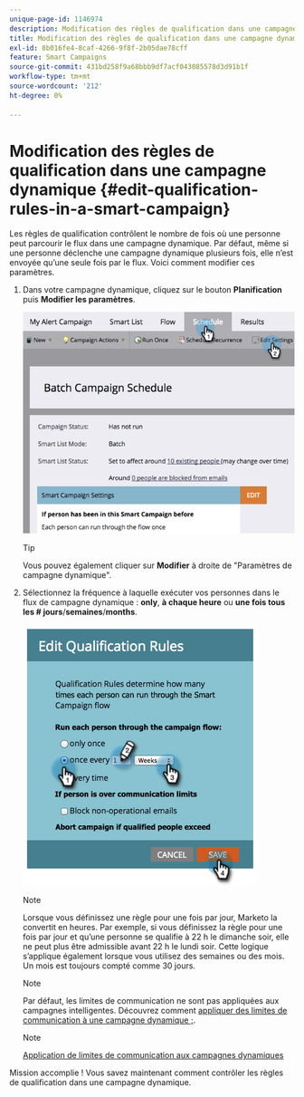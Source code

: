 ```yaml
---
unique-page-id: 1146974
description: Modification des règles de qualification dans une campagne dynamique - Documents Marketo - Documentation du produit
title: Modification des règles de qualification dans une campagne dynamique
exl-id: 8b016fe4-8caf-4266-9f8f-2b05dae78cff
feature: Smart Campaigns
source-git-commit: 431bd258f9a68bbb9df7acf043085578d3d91b1f
workflow-type: tm+mt
source-wordcount: '212'
ht-degree: 0%

---
```


# Modification des règles de qualification dans une campagne dynamique {#edit-qualification-rules-in-a-smart-campaign}

Les règles de qualification contrôlent le nombre de fois où une personne peut parcourir le flux dans une campagne dynamique. Par défaut, même si une personne déclenche une campagne dynamique plusieurs fois, elle n’est envoyée qu’une seule fois par le flux. Voici comment modifier ces paramètres.

1. Dans votre campagne dynamique, cliquez sur le bouton **Planification** puis **Modifier les paramètres**.

   ![](assets/edit-qualification-rules-in-a-smart-campaign-1.png)

   >[!TIP]
   >
   >Vous pouvez également cliquer sur **Modifier** à droite de &quot;Paramètres de campagne dynamique&quot;.

1. Sélectionnez la fréquence à laquelle exécuter vos personnes dans le flux de campagne dynamique : **only**, **à chaque heure** ou **une fois tous les # jours**/**semaines**/**months**.

   ![](assets/edit-qualification-rules-in-a-smart-campaign-2.png)

   >[!NOTE]
   >
   >Lorsque vous définissez une règle pour une fois par jour, Marketo la convertit en heures. Par exemple, si vous définissez la règle pour une fois par jour et qu’une personne se qualifie à 22 h le dimanche soir, elle ne peut plus être admissible avant 22 h le lundi soir. Cette logique s’applique également lorsque vous utilisez des semaines ou des mois. Un mois est toujours compté comme 30 jours.

   >[!NOTE]
   >
   >Par défaut, les limites de communication ne sont pas appliquées aux campagnes intelligentes. Découvrez comment [appliquer des limites de communication à une campagne dynamique ;](/help/marketo/product-docs/core-marketo-concepts/smart-campaigns/using-smart-campaigns/apply-communication-limits-to-smart-campaign.md).

   >[!NOTE]
   >
   >[Application de limites de communication aux campagnes dynamiques](/help/marketo/product-docs/core-marketo-concepts/smart-campaigns/using-smart-campaigns/apply-communication-limits-to-smart-campaign.md)

Mission accomplie ! Vous savez maintenant comment contrôler les règles de qualification dans une campagne dynamique.
